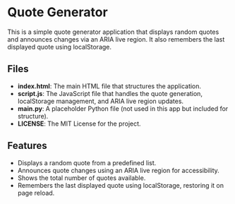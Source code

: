 # Quote Generator

This is a simple quote generator application that displays random quotes and announces changes via an ARIA live region. It also remembers the last displayed quote using localStorage.

## Files

- **index.html**: The main HTML file that structures the application.
- **script.js**: The JavaScript file that handles the quote generation, localStorage management, and ARIA live region updates.
- **main.py**: A placeholder Python file (not used in this app but included for structure).
- **LICENSE**: The MIT License for the project.

## Features

- Displays a random quote from a predefined list.
- Announces quote changes using an ARIA live region for accessibility.
- Shows the total number of quotes available.
- Remembers the last displayed quote using localStorage, restoring it on page reload.